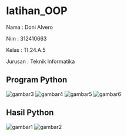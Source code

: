 # latihan_OOP
Nama : Doni Alvero <p>
Nim : 312410663 <p>
Kelas : TI.24.A.5 <P>
Jurusan : Teknik Informatika <P>

## Program Python
![gambar3](https://github.com/user-attachments/assets/45a34131-9a4b-4b86-a55c-dae052829e2b)
![gambar4](https://github.com/user-attachments/assets/9e70e124-e75b-4f2b-972f-3e5058cedeea)
![gambar5](https://github.com/user-attachments/assets/3e561722-e7e3-4fb9-a84d-4ab6468cd5c5)
![gambar6](https://github.com/user-attachments/assets/a861c2b7-6733-4628-b115-06d4d45b219f)

## Hasil Python
![gambar1](https://github.com/user-attachments/assets/077dc94f-f323-4df0-9b21-80a559614b31)
![gambar2](https://github.com/user-attachments/assets/d1eb8df3-f17f-44bc-bada-5140b9c73891)
